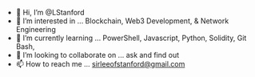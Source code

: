 - 👋 Hi, I’m @LStanford
- 👀 I’m interested in ... Blockchain, Web3 Development, & Network Engineering
- 🌱 I’m currently learning ... PowerShell, Javascript, Python, Solidity, Git Bash, 
- 💞️ I’m looking to collaborate on ... ask and find out
- 📫 How to reach me ... sirleeofstanford@gmail.com

<!---
LStanford1983/LStanford1983 is a ✨ special ✨ repository because its `README.md` (this file) appears on your GitHub profile.
You can click the Preview link to take a look at your changes.
--->
